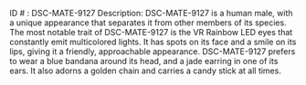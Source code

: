 ID # : DSC-MATE-9127
Description: DSC-MATE-9127 is a human male, with a unique appearance that separates it from other members of its species. The most notable trait of DSC-MATE-9127 is the VR Rainbow LED eyes that constantly emit multicolored lights. It has spots on its face and a smile on its lips, giving it a friendly, approachable appearance. DSC-MATE-9127 prefers to wear a blue bandana around its head, and a jade earring in one of its ears. It also adorns a golden chain and carries a candy stick at all times.